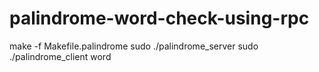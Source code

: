 # palindrome-word-check-using-rpc
make -f Makefile.palindrome
sudo ./palindrome_server
sudo ./palindrome_client <server address> word
